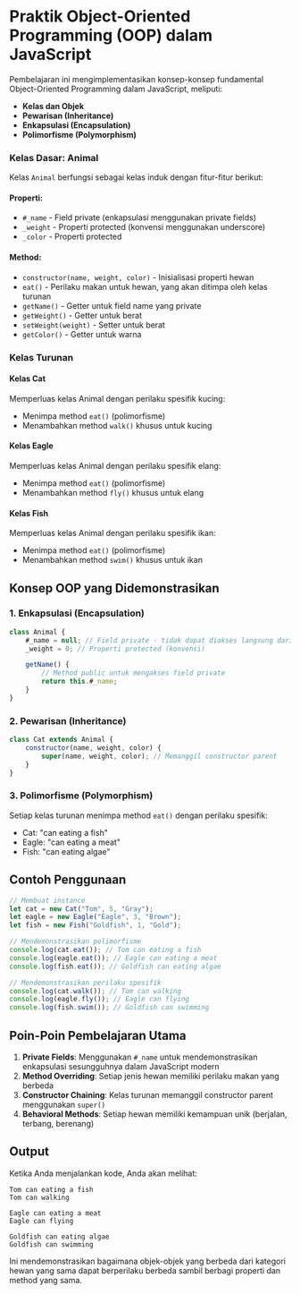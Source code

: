 # Praktik Object-Oriented Programming (OOP) dalam JavaScript

Pembelajaran ini mengimplementasikan konsep-konsep fundamental Object-Oriented Programming dalam JavaScript, meliputi:

- **Kelas dan Objek**
- **Pewarisan (Inheritance)**
- **Enkapsulasi (Encapsulation)**
- **Polimorfisme (Polymorphism)**


### Kelas Dasar: Animal

Kelas `Animal` berfungsi sebagai kelas induk dengan fitur-fitur berikut:

#### Properti:

- `#_name` - Field private (enkapsulasi menggunakan private fields)
- `_weight` - Properti protected (konvensi menggunakan underscore)
- `_color` - Properti protected

#### Method:

- `constructor(name, weight, color)` - Inisialisasi properti hewan
- `eat()` - Perilaku makan untuk hewan, yang akan ditimpa oleh kelas turunan
- `getName()` - Getter untuk field name yang private
- `getWeight()` - Getter untuk berat
- `setWeight(weight)` - Setter untuk berat
- `getColor()` - Getter untuk warna

### Kelas Turunan

#### Kelas Cat

Memperluas kelas Animal dengan perilaku spesifik kucing:

- Menimpa method `eat()` (polimorfisme)
- Menambahkan method `walk()` khusus untuk kucing

#### Kelas Eagle

Memperluas kelas Animal dengan perilaku spesifik elang:

- Menimpa method `eat()` (polimorfisme)
- Menambahkan method `fly()` khusus untuk elang

#### Kelas Fish

Memperluas kelas Animal dengan perilaku spesifik ikan:

- Menimpa method `eat()` (polimorfisme)
- Menambahkan method `swim()` khusus untuk ikan

## Konsep OOP yang Didemonstrasikan

### 1. Enkapsulasi (Encapsulation)

```javascript
class Animal {
	#_name = null; // Field private - tidak dapat diakses langsung dari luar
	_weight = 0; // Properti protected (konvensi)

	getName() {
		// Method public untuk mengakses field private
		return this.#_name;
	}
}
```

### 2. Pewarisan (Inheritance)

```javascript
class Cat extends Animal {
	constructor(name, weight, color) {
		super(name, weight, color); // Memanggil constructor parent
	}
}
```

### 3. Polimorfisme (Polymorphism)

Setiap kelas turunan menimpa method `eat()` dengan perilaku spesifik:

- Cat: "can eating a fish"
- Eagle: "can eating a meat"
- Fish: "can eating algae"

## Contoh Penggunaan

```javascript
// Membuat instance
let cat = new Cat("Tom", 5, "Gray");
let eagle = new Eagle("Eagle", 3, "Brown");
let fish = new Fish("Goldfish", 1, "Gold");

// Mendemonstrasikan polimorfisme
console.log(cat.eat()); // Tom can eating a fish
console.log(eagle.eat()); // Eagle can eating a meat
console.log(fish.eat()); // Goldfish can eating algae

// Mendemonstrasikan perilaku spesifik
console.log(cat.walk()); // Tom can walking
console.log(eagle.fly()); // Eagle can flying
console.log(fish.swim()); // Goldfish can swimming
```

## Poin-Poin Pembelajaran Utama

1. **Private Fields**: Menggunakan `#_name` untuk mendemonstrasikan enkapsulasi sesungguhnya dalam JavaScript modern
2. **Method Overriding**: Setiap jenis hewan memiliki perilaku makan yang berbeda
3. **Constructor Chaining**: Kelas turunan memanggil constructor parent menggunakan `super()`
4. **Behavioral Methods**: Setiap hewan memiliki kemampuan unik (berjalan, terbang, berenang)

## Output

Ketika Anda menjalankan kode, Anda akan melihat:

```
Tom can eating a fish
Tom can walking

Eagle can eating a meat
Eagle can flying

Goldfish can eating algae
Goldfish can swimming
```

Ini mendemonstrasikan bagaimana objek-objek yang berbeda dari kategori hewan yang sama dapat berperilaku berbeda sambil berbagi properti dan method yang sama.
